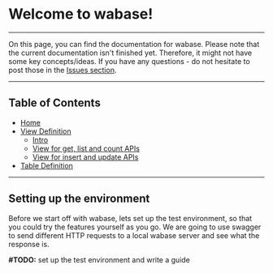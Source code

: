# Welcome to wabase!

---

On this page, you can find the documentation for wabase. Please note that the current documentation isn't finished yet.
Therefore, it might not have some key concepts/ideas. If you have any questions - do not hesitate to post those
in the [Issues section](https://github.com/mrumkovskis/wabase/issues). 

---

## Table of Contents
* [Home](Home.md)
* [View Definition](View-Intro.md)
  * [Intro](View-Intro.md)
  * [View for get, list and count APIs](View-Get.md)
  * [View for insert and update APIs](View-InsertUpdate.md)
* [Table Definition](Table-Definition.md)

---

## Setting up the environment

Before we start off with wabase, lets set up the test environment, so that you could try the features yourself as 
you go. We are going to use swagger to send different HTTP requests to a local wabase server and see what the 
response is. 

**#TODO:** set up the test environment and write a guide

